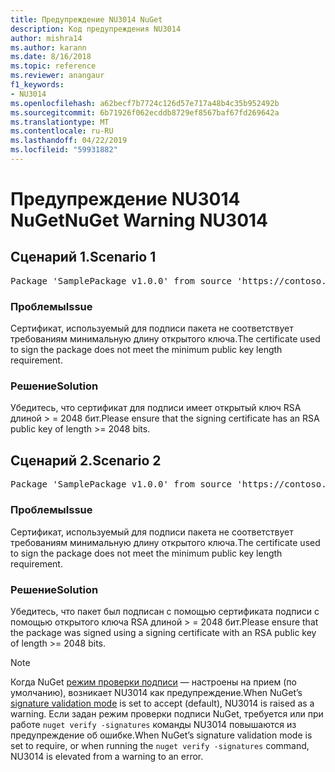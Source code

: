 ```yaml
---
title: Предупреждение NU3014 NuGet
description: Код предупреждения NU3014
author: mishra14
ms.author: karann
ms.date: 8/16/2018
ms.topic: reference
ms.reviewer: anangaur
f1_keywords:
- NU3014
ms.openlocfilehash: a62becf7b7724c126d57e717a48b4c35b952492b
ms.sourcegitcommit: 6b71926f062ecddb8729ef8567baf67fd269642a
ms.translationtype: MT
ms.contentlocale: ru-RU
ms.lasthandoff: 04/22/2019
ms.locfileid: "59931882"
---
```

# <a name="nuget-warning-nu3014"></a><span data-ttu-id="ed9e0-103">Предупреждение NU3014 NuGet</span><span class="sxs-lookup"><span data-stu-id="ed9e0-103">NuGet Warning NU3014</span></span>

## <a name="scenario-1"></a><span data-ttu-id="ed9e0-104">Сценарий 1.</span><span class="sxs-lookup"><span data-stu-id="ed9e0-104">Scenario 1</span></span>

<pre>Package 'SamplePackage v1.0.0' from source 'https://contoso.com/index.json': The signing certificate does not meet a minimum public key length requirement.</pre>

### <a name="issue"></a><span data-ttu-id="ed9e0-105">Проблемы</span><span class="sxs-lookup"><span data-stu-id="ed9e0-105">Issue</span></span>

<span data-ttu-id="ed9e0-106">Сертификат, используемый для подписи пакета не соответствует требованиям минимальную длину открытого ключа.</span><span class="sxs-lookup"><span data-stu-id="ed9e0-106">The certificate used to sign the package does not meet the minimum public key length requirement.</span></span>


### <a name="solution"></a><span data-ttu-id="ed9e0-107">Решение</span><span class="sxs-lookup"><span data-stu-id="ed9e0-107">Solution</span></span>

<span data-ttu-id="ed9e0-108">Убедитесь, что сертификат для подписи имеет открытый ключ RSA длиной > = 2048 бит.</span><span class="sxs-lookup"><span data-stu-id="ed9e0-108">Please ensure that the signing certificate has an RSA public key of length >= 2048 bits.</span></span>



## <a name="scenario-2"></a><span data-ttu-id="ed9e0-109">Сценарий 2.</span><span class="sxs-lookup"><span data-stu-id="ed9e0-109">Scenario 2</span></span>

<pre>Package 'SamplePackage v1.0.0' from source 'https://contoso.com/index.json': The primary signature's certificate does not meet a minimum public key length requirement.</pre>

### <a name="issue"></a><span data-ttu-id="ed9e0-110">Проблемы</span><span class="sxs-lookup"><span data-stu-id="ed9e0-110">Issue</span></span>

<span data-ttu-id="ed9e0-111">Сертификат, используемый для подписи пакета не соответствует требованиям минимальную длину открытого ключа.</span><span class="sxs-lookup"><span data-stu-id="ed9e0-111">The certificate used to sign the package does not meet the minimum public key length requirement.</span></span>


### <a name="solution"></a><span data-ttu-id="ed9e0-112">Решение</span><span class="sxs-lookup"><span data-stu-id="ed9e0-112">Solution</span></span>

<span data-ttu-id="ed9e0-113">Убедитесь, что пакет был подписан с помощью сертификата подписи с помощью открытого ключа RSA длиной > = 2048 бит.</span><span class="sxs-lookup"><span data-stu-id="ed9e0-113">Please ensure that the package was signed using a signing certificate with an RSA public key of length >= 2048 bits.</span></span>


> [!Note]
> <span data-ttu-id="ed9e0-114">Когда NuGet [режим проверки подписи](https://docs.microsoft.com/en-us/nuget/consume-packages/installing-signed-packages#configure-package-signature-requirements) — настроены на прием (по умолчанию), возникает NU3014 как предупреждение.</span><span class="sxs-lookup"><span data-stu-id="ed9e0-114">When NuGet’s [signature validation mode](https://docs.microsoft.com/en-us/nuget/consume-packages/installing-signed-packages#configure-package-signature-requirements) is set to accept (default), NU3014 is raised as a warning.</span></span> <span data-ttu-id="ed9e0-115">Если задан режим проверки подписи NuGet, требуется или при работе `nuget verify -signatures` команды NU3014 повышаются из предупреждение об ошибке.</span><span class="sxs-lookup"><span data-stu-id="ed9e0-115">When NuGet’s signature validation mode is set to require, or when running the `nuget verify -signatures` command, NU3014 is elevated from a warning to an error.</span></span> 
